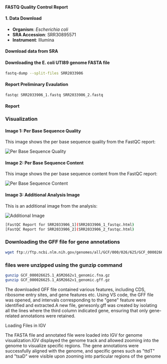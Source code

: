 #### FASTQ Quality Control Report

#### 1. Data Download
   - **Organism**: *Escherichia coli*
   - **SRA Accession**: SRR30895571
   - **Instrument**: Illumina


#### Download data from SRA

#### Downloading the E. coli UTI89 genome FASTA file
```bash
fastq-dump --split-files SRR2033906
```

#### Report Preliminary Evaulation
```bash
fastqc SRR2033906_1.fastq SRR2033906_2.fastq
```
#### Report 
### Visualization

#### Image 1: Per Base Sequence Quality
This image shows the per base sequence quality from the FastQC report:

![Per Base Sequence Quality](Per%20base%20seq.png)

#### Image 2: Per Base Sequence Content
This image shows the per base sequence content from the FastQC report:

![Per Base Sequence Content](Per%20base%20seq%20content.png)

#### Image 3: Additional Analysis Image
This is an additional image from the analysis:

![Additional Image](Image%203.png)



```bash
[FastQC Report for SRR2033906_1](SRR2033906_1_fastqc.html)
[FastQC Report for SRR2033906_2](SRR2033906_2_fastqc.html)
```

### Downloading the GFF file for gene annotations

```bash
wget ftp://ftp.ncbi.nlm.nih.gov/genomes/all/GCF/000/026/625/GCF_000026625.1_ASM2662v1_genomic.gff.gz
```
### files were unzipped using the gunzip command

```bash
gunzip GCF_000026625.1_ASM2662v1_genomic.fna.gz
gunzip GCF_000026625.1_ASM2662v1_genomic.gff.gz
```

The downloaded GFF file contained various features, including CDS, ribosome entry sites, and gene features etc. Using VS code, the GFF file was opened, and intervals corresponding to the "gene" feature were identified and extracted.A new file, genesonly.gff was created by isolating all the lines where the third column indicated gene, ensuring that only gene-related annotations were retained.


Loading Files in IGV 

The FASTA file and annotated file were loaded into IGV for genome visualization.IGV displayed the genome track and allowed zooming into the genome to visualize specific regions. The gene annotations were successfully aligned with the genome, and specific genes such as "ttdT" and "tsaD" were visible upon zooming into particular regions of the genome

